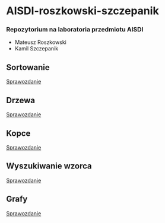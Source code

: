 # AISDI-roszkowski-szczepanik

### Repozytorium na laboratoria przedmiotu AISDI

- Mateusz Roszkowski
- Kamil Szczepanik

## Sortowanie

[Sprawozdanie](/lab1-sortowanie/sprawozdanie.pdf)

## Drzewa

[Sprawozdanie](/lab2-drzewa/README.md)

## Kopce

[Sprawozdanie](/lab3-kopiec/README.md)

## Wyszukiwanie wzorca

[Sprawozdanie](/lab4-wyszukiwanie-wzorca/README.md)

## Grafy

[Sprawozdanie](/lab5-grafy/README.md)


